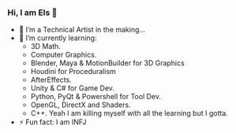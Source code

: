 ### Hi, I am Els 👋

<!--
**i-am-Els/i-am-Els** is a ✨ _special_ ✨ repository because its `README.md` (this file) appears on your GitHub profile.

Here are some ideas to get you started:
-->
 * 🔭 I’m a Technical Artist in the making... 
 * 🌱 I’m currently learning:
    * 3D Math.
    * Computer Graphics.
    * Blender, Maya & MotionBuilder for 3D Graphics
    * Houdini for Proceduralism
    * AfterEffects.
    * Unity & C# for Game Dev.
    * Python, PyQt & Powershell for Tool Dev.
    * OpenGL, DirectX and Shaders.
    * C++. 
      Yeah I am killing myself with all the learning but I gotta.
 * ⚡ Fun fact: I am INFJ

<!--
- 👯 I’m looking to collaborate on ...
- 🤔 I’m looking for help with ...
- 💬 Ask me about ...
- 📫 How to reach me: eniolaolawale317@gmail.com
- 😄 Pronouns: He
- ⚡ Fun fact: ...
-->

